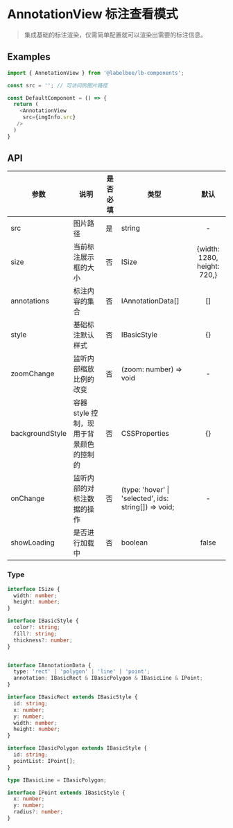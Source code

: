 # AnnotationView 标注查看模式

> 集成基础的标注渲染，仅需简单配置就可以渲染出需要的标注信息。

## Examples

```ts
import { AnnotationView } from '@labelbee/lb-components';

const src = ''; // 可访问的图片路径

const DefaultComponent = () => {
  return (
    <AnnotationView
     src={imgInfo.src}
   />
  )
}
```


## API

| 参数            | 说明                                    | 是否必填 | 类型                                                  |            默认             |
| --------------- | --------------------------------------- | -------- | ----------------------------------------------------- | :-------------------------: |
| src             | 图片路径                                | 是       | string                                                |              -              |
| size            | 当前标注展示框的大小                    | 否       | ISize                                                 | {width: 1280, height: 720,} |
| annotations     | 标注内容的集合                          | 否       | IAnnotationData[]                                     |             []              |
| style           | 基础标注默认样式                        | 否       | IBasicStyle                                           |             {}              |
| zoomChange      | 监听内部缩放比例的改变                  | 否       | (zoom: number) => void                                |              -              |
| backgroundStyle | 容器 style 控制，现用于背景颜色的控制的 | 否       | CSSProperties                                         |             {}              |
| onChange        | 监听内部的对标注数据的操作              | 否       | (type: 'hover' \| 'selected', ids: string[]) => void; |              -              |
| showLoading     | 是否进行加载中                          | 否       | boolean                                               |            false            |


### Type

```ts
interface ISize {
  width: number;
  height: number;
}

interface IBasicStyle {
  color?: string; 
  fill?: string; 
  thickness?: number;
}


interface IAnnotationData {
  type: 'rect' | 'polygon' | 'line' | 'point';
  annotation: IBasicRect & IBasicPolygon & IBasicLine & IPoint;
}

interface IBasicRect extends IBasicStyle {
  id: string;
  x: number;
  y: number;
  width: number;
  height: number;
}

interface IBasicPolygon extends IBasicStyle {
  id: string;
  pointList: IPoint[];
}

type IBasicLine = IBasicPolygon;

interface IPoint extends IBasicStyle {
  x: number;
  y: number;
  radius?: number;
}
```